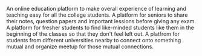 An online education platform to make overall experience of learning and teaching easy for all the college students.
A platform for seniors to share their notes, question papers and important lessions before giving any exam.
A platform for fresher students to find like-minded students like them in the beginning of the classes so that they don't feel left out.
A platfrom for students from different universities nearby to connect onto something mutual and organize meetup for those mutual connections.
